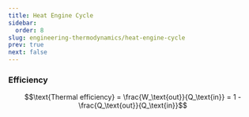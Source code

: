 ```yaml
---
title: Heat Engine Cycle
sidebar:
  order: 8
slug: engineering-thermodynamics/heat-engine-cycle
prev: true
next: false
---
```


### Efficiency

```math
\text{Thermal efficiency} = \frac{W_\text{out}}{Q_\text{in}} = 1 - \frac{Q_\text{out}}{Q_\text{in}}
```
